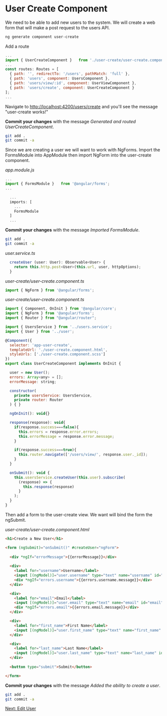 # User Create Component

We need to be able to add new users to the system. We will create a web form that will make a post request to the users API.

```sh
ng generate component user-create
```

Add a route

```js
...
import { UserCreateComponent }   from './user-create/user-create.component';
...
const routes: Routes = [
  { path: '', redirectTo: '/users', pathMatch: 'full' },
  { path: 'users', component: UsersComponent },
  { path: 'users/view/:id', component: UserViewComponent },
  { path: 'users/create', component: UserCreateComponent }
];
...
```

Navigate to [http://localhost:4200/users/create](http://localhost:4200/users/create) and you'll see the message "user-create works!"

**Commit your changes** with the message *Generated and routed UserCreateComponent*.

```sh
git add .
git commit -a
```

Since we are creating a user we will want to work with NgForms. Import the FormsModule into AppModule then import NgForm into the user-create component.

*app.module.js*

```js
...
import { FormsModule }   from '@angular/forms';
...

  ...
  imports: [
    ...
    FormsModule
  ]
  ...

```

**Commit your changes** with the message *Imported FormsModule*.

```sh
git add .
git commit -a
```

*user.service.ts*
```js
  createUser (user: User): Observable<User> {
    return this.http.post<User>(this.url, user, httpOptions);
  }
```

*user-create/user-create.component.ts*
```js
import { NgForm } from '@angular/forms';
```

*user-create/user-create.component.ts*
```js
import { Component, OnInit } from '@angular/core';
import { NgForm } from '@angular/forms';
import { Router } from "@angular/router";

import { UsersService } from '../users.service';
import { User } from '../user';

@Component({
  selector: 'app-user-create',
  templateUrl: './user-create.component.html',
  styleUrls: ['./user-create.component.scss']
})
export class UserCreateComponent implements OnInit {

  user = new User();
  errors: Array<any> = [];
  errorMessage: string;

  constructor(
    private usersService: UsersService,
    private router: Router
  ) { }

  ngOnInit(): void{}

  response(response): void{
    if(response.success===false){
      this.errors = response.error.errors;
      this.errorMessage = response.error.message;
    }

    if(response.success===true){
      this.router.navigate(['/users/view/', response.user._id]);
    }
  }

  onSubmit(): void {
    this.usersService.createUser(this.user).subscribe(
      (response) => {
        this.response(response)
      }
    );
  }
}

```

Then add a form to the user-create view. We want will bind the form the ngSubmit.

*user-create/user-create.component.html*
```html
<h1>Create a New User</h1>

<form (ngSubmit)="onSubmit()" #createUser="ngForm">
  
  <div *ngIf="errorMessage">{{errorMessage}}</div>
  
  <div>
    <label for="username">Username</label>
    <input [(ngModel)]="user.username" type="text" name="username" id="username">
    <div *ngIf="errors.username">{{errors.username.message}}</div>
  </div>

  <div>
    <label for="email">Email</label>
    <input [(ngModel)]="user.email" type="text" name="email" id="email">
    <div *ngIf="errors.email">{{errors.email.message}}</div>
  </div>

  <div>
    <label for="first_name">First Name</label>
    <input [(ngModel)]="user.first_name" type="text" name="first_name" name="first_name" id="first_name">
  </div>

  <div>
    <label for="last_name">Last Name</label>
    <input [(ngModel)]="user.last_name" type="text" name="last_name" id="last_name">
  </div>
  
  <button type="submit">Submit</button>

</form>
```

**Commit your changes** with the message *Added the ability to create a user*.

```sh
git add .
git commit -a
```

[Next: Edit User](07-UserEditComponent.md)
